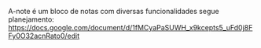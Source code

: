 A-note é um bloco de notas com diversas funcionalidades
segue planejamento: https://docs.google.com/document/d/1fMCyaPaSUWH_x9kcepts5_uFd0j8FFy0O32acnRato0/edit
